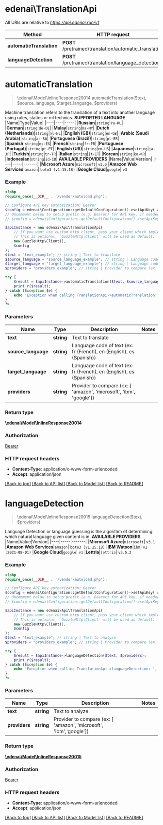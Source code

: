 # edenai\TranslationApi

All URIs are relative to *https://api.edenai.run/v1*

Method | HTTP request | Description
------------- | ------------- | -------------
[**automaticTranslation**](TranslationApi.md#automaticTranslation) | **POST** /pretrained/translation/automatic_translation | 
[**languageDetection**](TranslationApi.md#languageDetection) | **POST** /pretrained/translation/language_detection | 


# **automaticTranslation**
> \edenai\Model\InlineResponse20014 automaticTranslation($text, $source_language, $target_language, $providers)



Machine translation refers to the translation of a text into another language using rules, statics or ml technics.  **SUPPORTED LANGUAGE**  |Name|Type|Value| |----|----|-----| |**Russian**|`string`|`ru-RU`| |**German**|`string`|`de-DE`| |**Malay**|`string`|`ms-MY`| |**Dutch (Netherlands)**|`string`|`nl-NL`| |**English (GB)**|`string`|`en-GB`| |**Arabic (Saudi Arabia)**|`string`|`ar-SA`| |**Portuguese (Brazil)**|`string`|`pt-BR`| |**Spanish**|`string`|`es-ES`| |**French**|`string`|`fr-FR`| |**Portuguese (Portugal)**|`string`|`pt-PT`| |**English (US)**|`string`|`en-US`| |**Japanese**|`string`|`ja-JP`| |**Turkish**|`string`|`tr-TR`| |**Italian**|`string`|`it-IT`| |**Korean**|`string`|`ko-KR`| |**Indonesian**|`string`|`id-ID`|  **AVAILABLE PROVIDERS**   |Name|Value|Version| |----|-----|-------| |**Microsoft Azure**|`microsoft`| `v3.0`  |**Amazon Web Services**|`amazon`| `boto3 (v1.15.18)`  |**Google Cloud**|`google`| `v3`

### Example
```php
<?php
require_once(__DIR__ . '/vendor/autoload.php');

// Configure API key authorization: Bearer
$config = edenai\Configuration::getDefaultConfiguration()->setApiKey('Authorization', 'YOUR_API_KEY');
// Uncomment below to setup prefix (e.g. Bearer) for API key, if needed
// $config = edenai\Configuration::getDefaultConfiguration()->setApiKeyPrefix('Authorization', 'Bearer');

$apiInstance = new edenai\Api\TranslationApi(
    // If you want use custom http client, pass your client which implements `GuzzleHttp\ClientInterface`.
    // This is optional, `GuzzleHttp\Client` will be used as default.
    new GuzzleHttp\Client(),
    $config
);
$text = "text_example"; // string | Text to translate
$source_language = "source_language_example"; // string | Language code of text (ex: fr (French), en (English), es (Spanish))
$target_language = "target_language_example"; // string | Language code of text (ex: fr (French), en (English), es (Spanish))
$providers = "providers_example"; // string | Provider to compare (ex: [ 'amazon', 'microsoft', 'ibm', 'google'])

try {
    $result = $apiInstance->automaticTranslation($text, $source_language, $target_language, $providers);
    print_r($result);
} catch (Exception $e) {
    echo 'Exception when calling TranslationApi->automaticTranslation: ', $e->getMessage(), PHP_EOL;
}
?>
```

### Parameters

Name | Type | Description  | Notes
------------- | ------------- | ------------- | -------------
 **text** | **string**| Text to translate |
 **source_language** | **string**| Language code of text (ex: fr (French), en (English), es (Spanish)) |
 **target_language** | **string**| Language code of text (ex: fr (French), en (English), es (Spanish)) |
 **providers** | **string**| Provider to compare (ex: [ &#39;amazon&#39;, &#39;microsoft&#39;, &#39;ibm&#39;, &#39;google&#39;]) |

### Return type

[**\edenai\Model\InlineResponse20014**](../Model/InlineResponse20014.md)

### Authorization

[Bearer](../../README.md#Bearer)

### HTTP request headers

 - **Content-Type**: application/x-www-form-urlencoded
 - **Accept**: application/json

[[Back to top]](#) [[Back to API list]](../../README.md#documentation-for-api-endpoints) [[Back to Model list]](../../README.md#documentation-for-models) [[Back to README]](../../README.md)

# **languageDetection**
> \edenai\Model\InlineResponse20015 languageDetection($text, $providers)



Language Detection or language guessing is the algorithm of determining which natural language given content is in.  **AVAILABLE PROVIDERS**   |Name|Value|Version| |----|-----|-------| |**Microsoft Azure**|`microsoft`| `v3.1`  |**Amazon Web Services**|`amazon`| `boto3 (v1.15.18)`  |**IBM Watson**|`ibm`| `v1 (2021-08-01)`  |**Google Cloud**|`google`| `v1`  |**Lettria**|`lettria`| `v5.5.2`

### Example
```php
<?php
require_once(__DIR__ . '/vendor/autoload.php');

// Configure API key authorization: Bearer
$config = edenai\Configuration::getDefaultConfiguration()->setApiKey('Authorization', 'YOUR_API_KEY');
// Uncomment below to setup prefix (e.g. Bearer) for API key, if needed
// $config = edenai\Configuration::getDefaultConfiguration()->setApiKeyPrefix('Authorization', 'Bearer');

$apiInstance = new edenai\Api\TranslationApi(
    // If you want use custom http client, pass your client which implements `GuzzleHttp\ClientInterface`.
    // This is optional, `GuzzleHttp\Client` will be used as default.
    new GuzzleHttp\Client(),
    $config
);
$text = "text_example"; // string | Text to analyze
$providers = "providers_example"; // string | Provider to compare (ex: [ 'amazon', 'microsoft', 'ibm','google'])

try {
    $result = $apiInstance->languageDetection($text, $providers);
    print_r($result);
} catch (Exception $e) {
    echo 'Exception when calling TranslationApi->languageDetection: ', $e->getMessage(), PHP_EOL;
}
?>
```

### Parameters

Name | Type | Description  | Notes
------------- | ------------- | ------------- | -------------
 **text** | **string**| Text to analyze |
 **providers** | **string**| Provider to compare (ex: [ &#39;amazon&#39;, &#39;microsoft&#39;, &#39;ibm&#39;,&#39;google&#39;]) |

### Return type

[**\edenai\Model\InlineResponse20015**](../Model/InlineResponse20015.md)

### Authorization

[Bearer](../../README.md#Bearer)

### HTTP request headers

 - **Content-Type**: application/x-www-form-urlencoded
 - **Accept**: application/json

[[Back to top]](#) [[Back to API list]](../../README.md#documentation-for-api-endpoints) [[Back to Model list]](../../README.md#documentation-for-models) [[Back to README]](../../README.md)

